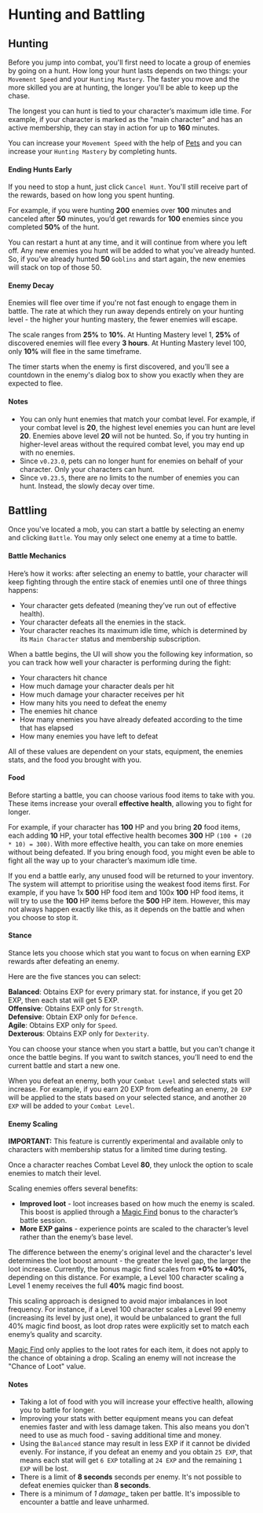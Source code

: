 # Hunting and Battling

## Hunting

Before you jump into combat, you'll first need to locate a group of enemies by going on a hunt. How long your hunt lasts depends on two things: your `Movement Speed` and your `Hunting Mastery`. The faster you move and the more skilled you are at hunting, the longer you'll be able to keep up the chase.

The longest you can hunt is tied to your character’s maximum idle time. For example, if your character is marked as the "main character" and has an active membership, they can stay in action for up to **160** minutes.

You can increase your `Movement Speed` with the help of [Pets](/wiki/activities-and-challenges/pets) and you can increase your `Hunting Mastery` by completing hunts.

#### Ending Hunts Early

If you need to stop a hunt, just click `Cancel Hunt`. You'll still receive part of the rewards, based on how long you spent hunting.

For example, if you were hunting **200** enemies over **100** minutes and canceled after **50** minutes, you’d get rewards for **100** enemies since you completed **50%** of the hunt.

You can restart a hunt at any time, and it will continue from where you left off. Any new enemies you hunt will be added to what you’ve already hunted. So, if you’ve already hunted **50** `Goblins` and start again, the new enemies will stack on top of those 50.

#### Enemy Decay
Enemies will flee over time if you're not fast enough to engage them in battle. The rate at which they run away depends entirely on your hunting level - the higher your hunting mastery, the fewer enemies will escape.

The scale ranges from **25%** to **10%**. At Hunting Mastery level 1, **25%** of discovered enemies will flee every **3 hours**. At Hunting Mastery level 100, only **10%** will flee in the same timeframe.

The timer starts when the enemy is first discovered, and you’ll see a countdown in the enemy's dialog box to show you exactly when they are expected to flee.

#### Notes

- You can only hunt enemies that match your combat level. For example, if your combat level is **20**, the highest level enemies you can hunt are level **20**. Enemies above level **20** will not be hunted. So, if you try hunting in higher-level areas without the required combat level, you may end up with no enemies.
- Since `v0.23.0`, pets can no longer hunt for enemies on behalf of your character. Only your characters can hunt.
- Since `v0.23.5`, there are no limits to the number of enemies you can hunt. Instead, the slowly decay over time.

## Battling

Once you've located a mob, you can start a battle by selecting an enemy and clicking `Battle`. You may only select one enemy at a time to battle.

#### Battle Mechanics

Here’s how it works: after selecting an enemy to battle, your character will keep fighting through the entire stack of enemies until one of three things happens:

- Your character gets defeated (meaning they’ve run out of effective health).
- Your character defeats all the enemies in the stack.
- Your character reaches its maximum idle time, which is determined by its `Main Character` status and membership subscription.

When a battle begins, the UI will show you the following key information, so you can track how well your character is performing during the fight:

- Your characters hit chance
- How much damage your character deals per hit
- How much damage your character receives per hit
- How many hits you need to defeat the enemy
- The enemies hit chance
- How many enemies you have already defeated according to the time that has elapsed
- How many enemies you have left to defeat

All of these values are dependent on your stats, equipment, the enemies stats, and the food you brought with you.

#### Food

Before starting a battle, you can choose various food items to take with you. These items increase your overall **effective health**, allowing you to fight for longer.

For example, if your character has **100** HP and you bring **20** food items, each adding **10** HP, your total effective health becomes **300** HP `(100 + (20 * 10) = 300)`. With more effective health, you can take on more enemies without being defeated. If you bring enough food, you might even be able to fight all the way up to your character’s maximum idle time.

If you end a battle early, any unused food will be returned to your inventory. The system will attempt to prioritise using the weakest food items first. For example, if you have 1x **500** HP food item and 100x **100** HP food items, it will try to use the **100** HP items before the **500** HP item. However, this may not always happen exactly like this, as it depends on the battle and when you choose to stop it.

#### Stance
Stance lets you choose which stat you want to focus on when earning EXP rewards after defeating an enemy.

Here are the five stances you can select:

**Balanced**: Obtains EXP for every primary stat. for instance, if you get 20 EXP, then each stat will get 5 EXP.\
**Offensive**: Obtains EXP only for `Strength`.\
**Defensive**: Obtain EXP only for `Defence`.\
**Agile**: Obtains EXP only for `Speed`.\
**Dexterous**: Obtains EXP only for `Dexterity`.

You can choose your stance when you start a battle, but you can't change it once the battle begins. If you want to switch stances, you’ll need to end the current battle and start a new one.

When you defeat an enemy, both your `Combat Level` and selected stats will increase. For example, if you earn 20 EXP from defeating an enemy, `20 EXP` will be applied to the stats based on your selected stance, and another `20 EXP` will be added to your `Combat Level`.

#### Enemy Scaling

**IMPORTANT:** This feature is currently experimental and available only to characters with membership status for a limited time during testing.

Once a character reaches Combat Level **80**, they unlock the option to scale enemies to match their level.

Scaling enemies offers several benefits:

- **Improved loot** - loot increases based on how much the enemy is scaled. This boost is applied through a [Magic Find](/wiki/character/effects?same_window=true#magic-find) bonus to the character’s battle session.
- **More EXP gains** - experience points are scaled to the character’s level rather than the enemy’s base level.

The difference between the enemy's original level and the character's level determines the loot boost amount - the greater the level gap, the larger the loot increase. Currently, the bonus magic find scales from **+0% to +40%**, depending on this distance. For example, a Level 100 character scaling a Level 1 enemy receives the full **40%** magic find boost.

This scaling approach is designed to avoid major imbalances in loot frequency. For instance, if a Level 100 character scales a Level 99 enemy (increasing its level by just one), it would be unbalanced to grant the full 40% magic find boost, as loot drop rates were explicitly set to match each enemy’s quality and scarcity.

[Magic Find](/wiki/character/effects?same_window=true#magic-find) only applies to the loot rates for each item, it does not apply to the chance of obtaining a drop. Scaling an enemy will not increase the "Chance of Loot" value.

#### Notes

- Taking a lot of food with you will increase your effective health, allowing you to battle for longer.
- Improving your stats with better equipment means you can defeat enemies faster and with less damage taken. This also means you don't need to use as much food - saving additional time and money.
- Using the `Balanced` stance may result in less EXP if it cannot be divided evenly. For instance, if you defeat an enemy and you obtain `25 EXP`, that means each stat will get `6 EXP` totalling at `24 EXP` and the remaining `1 EXP` will be lost.
- There is a limit of __8 seconds__ seconds per enemy. It's not possible to defeat enemies quicker than __8 seconds__.
- There is a minimum of _1 damage__ taken per battle. It's impossible to encounter a battle and leave unharmed.
